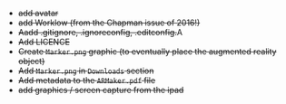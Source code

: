 * ~~add avatar~~
* ~~add Worklow (from the Chapman issue of 2016!)~~
* ~~Aadd .gitignore, .ignoreconfig, .editconfig.~~A
* ~~Add LICENCE~~
* ~~Create `Marker.png` graphic (to eventually place the augmented reality object)~~
* ~~Add `Marker.png` in `Downloads` section~~
* ~~Add metadata to the `ARMaker.pdf` file~~
* ~~add graphics / screen capture from the ipad~~